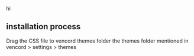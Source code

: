 hi
## installation process 
Drag the CSS file to vencord themes folder
the themes folder mentioned in vencord > settings > themes
